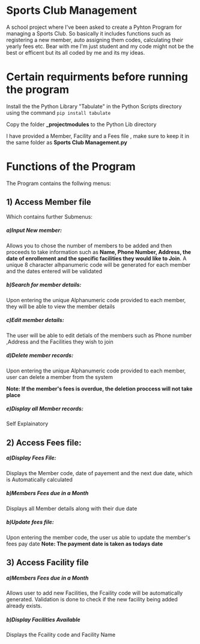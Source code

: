 # Sports Club Management
A school project where I've been asked to create a Pyhton Program for managing a Sports Club.
So basically it includes functions such as registering a new member, auto assigning them codes, calculating their yearly fees etc.
Bear with me I'm just student and my code might not be the best or efficent but its all coded by me and its my ideas.

# Certain requirments before running the program
Install the the Python Library "Tabulate" in the Python Scripts directory using the command ```pip install tabulate```

Copy the folder **_projectmodules** to the Python Lib directory

I have provided a Member, Facility and a Fees file , make sure to keep it in the same folder as **Sports Club Management.py**

# Functions of the Program
The Program contains the follwing menus:
## 1) Access Member file
Which contains further Submenus:
##### a)Input New member:
Allows you to chose the number of members to be added and then proceeds to take information such as **Name, Phone Number, Address,
the date of enrollement and the specific facilities they would like to Join**. A unique 8 character alhpanumeric code will be generated for each member
and the dates entered will be validated
##### b)Search for member details:
Upon entering the unique Alphanumeric code provided to each member, they will be able to view the member details
##### c)Edit member details:
The user will be able to edit detials of the members such as Phone number ,Address and the Facilities they wish to join
##### d)Delete member records:
Upon entering the unique Alphanumeric code provided to each member, user can delete a member from the system

**Note: If the member's fees is overdue, the deletion proccess will not take place**
##### e)Display all Member records:
Self Explainatory
## 2) Access Fees file:
##### a)Display Fees File:
Displays the Member code, date of payement and the next due date, which is Automatically calculated
##### b)Members Fees due in a Month
Displays all Member details along with their due date
##### b)Update fees file:
Upon entering the member code, the user us able to update the member's fees pay date
**Note: The payment date is taken as todays date**
## 3) Access Facility file
##### a)Members Fees due in a Month
Allows user to add new Facilities, the Fcaility code will be automatically generated.
Validation is done to check if the new facility being added already exists.
##### b)Display Facilities Available
Displays the Fcaility code and Facility Name






